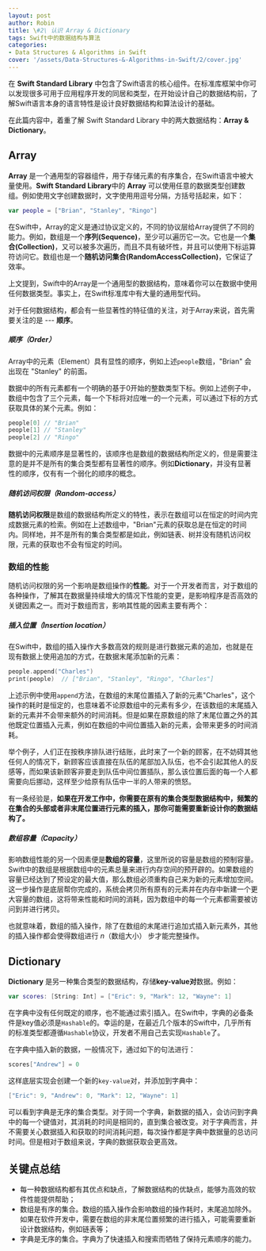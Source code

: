 ```yaml
---
layout: post
author: Robin
title: \#2\ 认识 Array & Dictionary
tags: Swift中的数据结构与算法
categories:
- Data Structures & Algorithms in Swift
cover: '/assets/Data-Structures-&-Algorithms-in-Swift/2/cover.jpg'
---
```


在 **Swift Standard Library** 中包含了Swift语言的核心组件。在标准库框架中你可以发现很多可用于应用程序开发的同居和类型，在开始设计自己的数据结构前，了解Swift语言本身的语言特性是设计良好数据结构和算法设计的基础。

在此篇内容中，着重了解 Swift Standard Library 中的两大数据结构：**Array & Dictionary**。

## Array

**Array** 是一个通用型的容器组件，用于存储元素的有序集合，在Swift语言中被大量使用。**Swift Standard Library**中的 **Array** 可以使用任意的数据类型创建数组。例如使用文字创建数据时，文字使用用逗号分隔，方括号括起来，如下：

```swift
var people = ["Brian", "Stanley", "Ringo"]
```

在Swift中，Array的定义是通过协议定义的，不同的协议层给Array提供了不同的能力。例如，数组是一个**序列(Sequence)**，至少可以遍历它一次。它也是一个**集合(Collection)**，又可以被多次遍历，而且不具有破坏性，并且可以使用下标运算符访问它。数组也是一个**随机访问集合(RandomAccessCollection)**，它保证了效率。

上文提到，Swift中的Array是一个通用型的数据结构，意味着你可以在数据中使用任何数据类型。事实上，在Swift标准库中有大量的通用型代码。

对于任何数据结构，都会有一些显著性的特征值的关注，对于Array来说，首先需要关注的是 --- **顺序**。

##### 顺序（Order）

Array中的元素（Element）具有显性的顺序，例如上述`people`数组，"Brian" 会出现在 "Stanley" 的前面。

数据中的所有元素都有一个明确的基于0开始的整数类型下标。例如上述例子中，数组中包含了三个元素，每一个下标将对应唯一的一个元素，可以通过下标的方式获取具体的某个元素。例如：

```swift
people[0] // "Brian"
people[1] // "Stanley"
people[2] // "Ringo"
```

数据中的元素顺序是显著性的，该顺序也是数组的数据结构所定义的，但是需要注意的是并不是所有的集合类型都有显著性的顺序。例如**Dictionary**，并没有显著性的顺序，仅有有一个弱化的顺序的概念。

##### 随机访问权限（Random-access）

**随机访问权限**是数组的数据结构所定义的特性，表示在数组可以在恒定的时间内完成数据元素的检索。例如在上述数组中，"Brian"元素的获取总是在恒定的时间内。同样地，并不是所有的集合类型都是如此，例如链表、树并没有随机访问权限，元素的获取也不会有恒定的时间。

### 数组的性能

随机访问权限的另一个影响是数组操作的**性能**。对于一个开发者而言，对于数组的各种操作，了解其在数据量持续增大的情况下性能的变更，是影响程序是否高效的关键因素之一。而对于数组而言，影响其性能的因素主要有两个：

##### 插入位置（Insertion location）

在Swift中，数组的插入操作大多数高效的规则是进行数据元素的追加，也就是在现有数据上使用追加的方式，在数据末尾添加新的元素：

```swift
people.append("Charles")
print(people)  // ["Brian", "Stanley", "Ringo", "Charles"]
```

上述示例中使用`append`方法，在数组的末尾位置插入了新的元素"Charles"，这个操作的耗时是恒定的，也意味着不论原数组中的元素有多少，在该数组的末尾插入新的元素并不会带来额外的时间消耗。但是如果在原数组的除了末尾位置之外的其他既定位置插入元素，例如在数组的中间位置插入新的元素，会带来更多的时间消耗。

举个例子，人们正在按秩序排队进行结账，此时来了一个新的顾客，在不妨碍其他任何人的情况下，新顾客应该直接在队伍的尾部加入队伍，也不会引起其他人的反感等，而如果该新顾客非要走到队伍中间位置插队，那么该位置后面的每一个人都需要向后挪动，这样至少给原有队伍中一半的人带来的愤怒。

有一条经验是，**如果在开发工作中，你需要在原有的集合类型数据结构中，频繁的在集合的头部或者非末尾位置进行元素的插入，那你可能需要重新设计你的数据结构了。**

##### 数组容量（Capacity）

影响数组性能的另一个因素便是**数组的容量**，这里所说的容量是数组的预制容量。Swift中的数组是根据数组中的元素总量来进行内存空间的预开辟的。如果数组的容量已经达到了预设定的最大值，那么数组必须重构自己来为新的元素增加空间。这一步操作是底层帮你完成的，系统会拷贝所有原有的元素并在内存中新建一个更大容量的数组，这将带来性能和时间的消耗，因为数组中的每一个元素都需要被访问到并进行拷贝。

也就意味着，数组的插入操作，除了在数组的末尾进行追加式插入新元素外，其他的插入操作都会使得数组进行 *n*（数组大小） 步才能完整操作。

## Dictionary

**Dictionary** 是另一种集合类型的数据结构，存储**key-value对**数据。例如：

```swift
var scores: [String: Int] = ["Eric": 9, "Mark": 12, "Wayne": 1]
```

在字典中没有任何既定的顺序，也不能通过索引插入。在Swift中，字典的必备条件是key值必须是`Hashable`的。幸运的是，在最近几个版本的Swift中，几乎所有的标准类型都遵循`Hashable`协议，开发者不用自己去实现`Hashable`了。

在字典中插入新的数据，一般情况下，通过如下的句法进行：

```swift
scores["Andrew"] = 0
```

这样底层实现会创建一个新的`key-value`对，并添加到字典中：

```swift
["Eric": 9, "Andrew": 0, "Mark": 12, "Wayne": 1]
```

可以看到字典是无序的集合类型。对于同一个字典，新数据的插入，会访问到字典中的每一个键值对，其消耗的时间是相同的，直到集合被改变。对于字典而言，并不需要关心数据插入和获取的时间消耗问题，每次操作都是字典中数据量的总访问时间。但是相对于数组来说，字典的数据获取会更高效。

## 关键点总结

* 每一种数据结构都有其优点和缺点，了解数据结构的优缺点，能够为高效的软件性能提供帮助；
* 数组是有序的集合。数组的插入操作会影响数组的操作耗时，末尾追加除外。如果在软件开发中，需要在数组的非末尾位置频繁的进行插入，可能需要重新设计数据结构，例如链表等；
* 字典是无序的集合。字典为了快速插入和搜索而牺牲了保持元素顺序的能力。